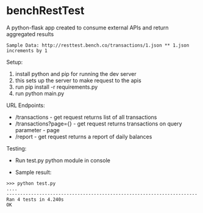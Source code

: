 # benchRestTest
A python-flask app created to consume external APIs and return aggregated results

    Sample Data: http://resttest.bench.co/transactions/1.json ** 1.json increments by 1

Setup:

1. install python and pip for running the dev server
2. this sets up the server to make request to the apis
3. run pip install -r requirements.py
4. run python main.py

URL Endpoints:

- /transactions - get request returns list of all transactions
- /transactions?page={} - get request returns transactions on query parameter - page    
- /report - get request returns a report of daily balances

Testing:
    
- Run test.py python module in console
    
- Sample result: 
```	
>>> python test.py 
....
----------------------------------------------------------------------
Ran 4 tests in 4.240s
OK
```
    
	
